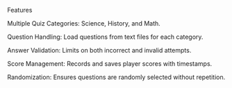 Features

Multiple Quiz Categories: Science, History, and Math.

Question Handling: Load questions from text files for each category.

Answer Validation: Limits on both incorrect and invalid attempts.

Score Management: Records and saves player scores with timestamps.

Randomization: Ensures questions are randomly selected without repetition.
